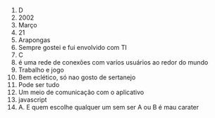 1. D
2. 2002
3. Março
4. 21
5. Arapongas
6. Sempre gostei e fui envolvido com TI
7. C
8. é uma rede de conexões com varios usuários ao redor do mundo
9. Trabalho e jogo
10. Bem eclético, só nao gosto de sertanejo
11. Pode ser tudo
12. Um meio de comunicação com o aplicativo
13. javascript
14. A. E quem escolhe qualquer um sem ser A ou B é mau carater 